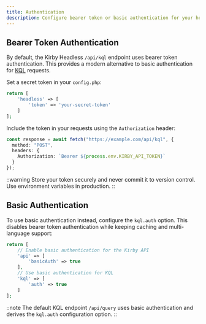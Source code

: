```yaml
---
title: Authentication
description: Configure bearer token or basic authentication for your headless API.
---
```


## Bearer Token Authentication

By default, the Kirby Headless `/api/kql` endpoint uses bearer token authentication. This provides a modern alternative to basic authentication for [KQL](https://github.com/getkirby/kql) requests.

Set a secret token in your `config.php`:

```php [config.php]
return [
    'headless' => [
        'token' => 'your-secret-token'
    ]
];
```

Include the token in your requests using the `Authorization` header:

```ts
const response = await fetch("https://example.com/api/kql", {
  method: "POST",
  headers: {
    Authorization: `Bearer ${process.env.KIRBY_API_TOKEN}`
  }
});
```

::warning
Store your token securely and never commit it to version control. Use environment variables in production.
::

## Basic Authentication

To use basic authentication instead, configure the `kql.auth` option. This disables bearer token authentication while keeping caching and multi-language support:

```php [config.php]
return [
    // Enable basic authentication for the Kirby API
    'api' => [
        'basicAuth' => true
    ],
    // Use basic authentication for KQL
    'kql' => [
        'auth' => true
    ]
];
```

::note
The default KQL endpoint `/api/query` uses basic authentication and derives the `kql.auth` configuration option.
::
